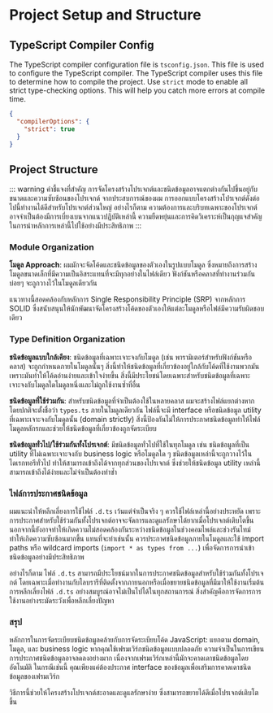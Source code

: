 # Project Setup and Structure

## TypeScript Compiler Config

The TypeScript compiler configuration file is `tsconfig.json`. This file is used to configure the TypeScript compiler. The TypeScript compiler uses this file to determine how to compile the project. Use `strict` mode to enable all strict type-checking options. This will help you catch more errors at compile time.

```json
{
  "compilerOptions": {
    "strict": true
  }
}
```

## Project Structure

::: warning คำชี้แจงที่สำคัญ
การจัดโครงสร้างโปรเจกต์และชนิดข้อมูลอาจแตกต่างกันไปขึ้นอยู่กับขนาดและความซับซ้อนของโปรเจกต์ จากประสบการณ์ของผม การออกแบบโครงสร้างโปรเจกต์ดังต่อไปนี้ทำงานได้ดีสำหรับโปรเจกต์ส่วนใหญ่ อย่างไรก็ตาม ความต้องการและบริบทเฉพาะของโปรเจกต์อาจจำเป็นต้องมีการเบี่ยงเบนจากแนวปฏิบัติเหล่านี้ ความยืดหยุ่นและการคิดวิเคราะห์เป็นกุญแจสำคัญในการนำหลักการเหล่านี้ไปใช้อย่างมีประสิทธิภาพ
:::

### Module Organization

**โมดูล Approach**: ผมมักจะจัดโค้ดและชนิดข้อมูลของตัวเองในรูปแบบโมดูล ซึ่งหมายถึงการสร้างโมดูลขนาดเล็กที่มีความเป็นอิสระแทนที่จะมีทุกอย่างในไฟล์เดียว ฟังก์ชันหรือคลาสที่ทำงานร่วมกันบ่อยๆ จะถูกวางไว้ในโมดูลเดียวกัน

แนวทางนี้สอดคล้องกับหลักการ Single Responsibility Principle (SRP) จากหลักการ SOLID ซึ่งสนับสนุนให้นักพัฒนาจัดโครงสร้างโค้ดของตัวเองให้แต่ละโมดูลหรือไฟล์มีความรับผิดชอบเดียว

### Type Definition Organization

**ชนิดข้อมูลแบบใกล้เคียง**: ชนิดข้อมูลที่เฉพาะเจาะจงกับโมดูล (เช่น พารามิเตอร์สำหรับฟังก์ชันหรือคลาส) จะถูกกำหนดภายในโมดูลนั้นๆ สิ่งนี้ทำให้ชนิดข้อมูลที่เกี่ยวข้องอยู่ใกล้กับโค้ดที่ใช้งานพวกมัน เพราะมันทำให้โค้ดอ่านง่ายและเข้าใจง่ายขึ้น สิ่งนี้มีประโยชน์โดยเฉพาะสำหรับชนิดข้อมูลที่เฉพาะเจาะจงกับโมดูลใดโมดูลหนึ่งและไม่ถูกใช้งานซ้ำที่อื่น

**ชนิดข้อมูลที่ใช้ร่วมกัน**: สำหรับชนิดข้อมูลที่จำเป็นต้องใช้ในหลายคลาส ผมจะสร้างไฟล์แยกต่างหาก โดยปกติจะตั้งชื่อว่า `types.ts` ภายในโมดูลเดียวกัน ไฟล์นี้จะมี interface หรือชนิดข้อมูล utility ที่เฉพาะเจาะจงกับโมดูลนั้น (domain strictly) สิ่งนี้ป้องกันไม่ให้การประกาศชนิดข้อมูลทำให้ไฟล์โมดูลหลักรกและช่วยให้ชนิดข้อมูลที่เกี่ยวข้องถูกจัดระเบียบ

**ชนิดข้อมูลทั่วไป/ใช้ร่วมกันทั้งโปรเจกต์**: มีชนิดข้อมูลทั่วไปที่ใช้ในทุกโมดูล เช่น ชนิดข้อมูลที่เป็น utility ที่ไม่เฉพาะเจาะจงกับ business logic หรือโมดูลใด ๆ ชนิดข้อมูลเหล่านี้จะถูกวางไว้ในไดเรกทอรีทั่วไป ทำให้สามารถเข้าถึงได้จากทุกส่วนของโปรเจกต์ ซึ่งช่วยให้ชนิดข้อมูล utility เหล่านี้สามารถเข้าถึงได้ง่ายและไม่จำเป็นต้องทำซ้ำ

### ไฟล์การประกาศชนิดข้อมูล

ผมแนะนำให้หลีกเลี่ยงการใช้ไฟล์ `.d.ts` เว้นแต่จำเป็นจริง ๆ ควรใช้ไฟล์เหล่านี้อย่างประหยัด เพราะการประกาศสำหรับใช้ร่วมกันทั้งโปรเจกต์อาจจะจัดการและดูแลรักษาได้ยากเมื่อโปรเจกต์เติบโตขึ้น นอกจากนี้ยังอาจทำให้เกิดความไม่สอดคล้องกันระหว่างชนิดข้อมูลในช่วงคอมไพล์และช่วงรันไทม์ ทำให้เกิดความซับซ้อนมากขึ้น แทนที่จะทำเช่นนั้น ควรประกาศชนิดข้อมูลภายในโมดูลและใช้ import paths หรือ wildcard imports (`import * as types from ...`) เพื่อจัดการการนำเข้าชนิดข้อมูลอย่างมีประสิทธิภาพ

อย่างไรก็ตาม ไฟล์ `.d.ts` สามารถมีประโยชน์มากในการประกาศชนิดข้อมูลสำหรับใช้ร่วมกันทั้งโปรเจกต์ โดยเฉพาะเมื่อทำงานกับไลบรารีที่ติดตั้งจากภายนอกหรือเมื่อขยายชนิดข้อมูลที่มีมาให้ใช้งานเริ่มต้น การหลีกเลี่ยงไฟล์ `.d.ts` อย่างสมบูรณ์อาจไม่เป็นไปได้ในทุกสถานการณ์ สิ่งสำคัญคือการจัดการการใช้งานอย่างระมัดระวังเพื่อหลีกเลี่ยงปัญหา

### สรุป

หลักการในการจัดระเบียบชนิดข้อมูลคล้ายกับการจัดระเบียบโค้ด JavaScript: แยกตาม domain, โมดูล, และ business logic หากคุณใช้เฟรมเวิร์กชนิดข้อมูลแบบปลอดภัย ความจำเป็นในการเขียนการประกาศชนิดข้อมูลอาจลดลงอย่างมาก เนื่องจากเฟรมเวิร์กเหล่านี้มักจะคาดเดาชนิดข้อมูลโดยอัตโนมัติ ในกรณีเช่นนี้ คุณเพียงแค่ต้องประกาศ interface ของข้อมูลเพื่อเสริมการคาดเดาชนิดข้อมูลของเฟรมเวิร์ก

วิธีการนี้ช่วยให้โครงสร้างโปรเจกต์สะอาดและดูแลรักษาง่าย ซึ่งสามารถขยายได้ดีเมื่อโปรเจกต์เติบโตขึ้น
